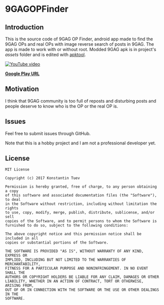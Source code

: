 # 9GAGOPFinder
## Introduction

This is the source code of 9GAG OP Finder, android app made to find the 9GAG OPs and real OPs with image reverse search of posts in 9GAG. The app is made to work with or without root.
Modded 9GAG apk is in project's *assets* folder and is edited with [apktool](https://github.com/iBotPeaches/Apktool "apktool GitHub").

[![YouTube video](https://img.youtube.com/vi/kgneFxDqVw8/0.jpg)](https://www.youtube.com/watch?v=kgneFxDqVw8)

[**Google Play URL**](https://play.google.com/store/apps/details?id=tuev.konstantin.a9gagopfinder "Google Play url")
## Motivation

I think that 9GAG community is too full of reposts and disturbing posts and people deserve to know who is the OP or the real OP is.

## Issues

Feel free to submit issues through GitHub.

Note that this is a hobby project and I am not a professional developer yet.

## License
```
MIT License

Copyright (c) 2017 Konstantin Tuev

Permission is hereby granted, free of charge, to any person obtaining a copy
of this software and associated documentation files (the "Software"), to deal
in the Software without restriction, including without limitation the rights
to use, copy, modify, merge, publish, distribute, sublicense, and/or sell
copies of the Software, and to permit persons to whom the Software is
furnished to do so, subject to the following conditions:

The above copyright notice and this permission notice shall be included in all
copies or substantial portions of the Software.

THE SOFTWARE IS PROVIDED "AS IS", WITHOUT WARRANTY OF ANY KIND, EXPRESS OR
IMPLIED, INCLUDING BUT NOT LIMITED TO THE WARRANTIES OF MERCHANTABILITY,
FITNESS FOR A PARTICULAR PURPOSE AND NONINFRINGEMENT. IN NO EVENT SHALL THE
AUTHORS OR COPYRIGHT HOLDERS BE LIABLE FOR ANY CLAIM, DAMAGES OR OTHER
LIABILITY, WHETHER IN AN ACTION OF CONTRACT, TORT OR OTHERWISE, ARISING FROM,
OUT OF OR IN CONNECTION WITH THE SOFTWARE OR THE USE OR OTHER DEALINGS IN THE
SOFTWARE.
```
